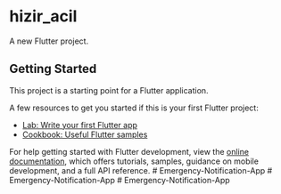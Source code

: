 # hizir_acil

A new Flutter project.

## Getting Started

This project is a starting point for a Flutter application.

A few resources to get you started if this is your first Flutter project:

- [Lab: Write your first Flutter app](https://docs.flutter.dev/get-started/codelab)
- [Cookbook: Useful Flutter samples](https://docs.flutter.dev/cookbook)

For help getting started with Flutter development, view the
[online documentation](https://docs.flutter.dev/), which offers tutorials,
samples, guidance on mobile development, and a full API reference.
#   E m e r g e n c y - N o t i f i c a t i o n - A p p 
 
 #   E m e r g e n c y - N o t i f i c a t i o n - A p p 
 
 #   E m e r g e n c y - N o t i f i c a t i o n - A p p 
 
 